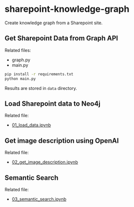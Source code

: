 # sharepoint-knowledge-graph
Create knowledge graph from a Sharepoint site.

## Get Sharepoint Data from Graph API

Related files:
- graph.py
- main.py

```bash
pip install -r requirements.txt
python main.py
```

Results are stored in `data` directory.

## Load Sharepoint data to Neo4j

Related file:
- [01_load_data.ipynb](01_load_data.ipynb)

## Get image description using OpenAI 

Related file:
- [02_get_image_description.ipynb](02_get_image_description.ipynb)

## Semantic Search

Related file:
- [03_semantic_search.ipynb](03_semantic_search.ipynb)